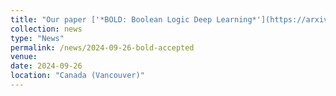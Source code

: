 ```yaml
---
title: "Our paper ['*BOLD: Boolean Logic Deep Learning*'](https://arxiv.org/pdf/2405.16339) has been accepted at NeurIPS 2024!"
collection: news
type: "News"
permalink: /news/2024-09-26-bold-accepted
venue: 
date: 2024-09-26
location: "Canada (Vancouver)"
---
```

